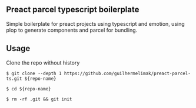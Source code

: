 ## Preact parcel typescript boilerplate

Simple boilerplate for preact projects using typescript and emotion, using plop to generate components and parcel for bundling.

## Usage

Clone the repo without history

`$ git clone --depth 1 https://github.com/guilhermelimak/preact-parcel-ts.git ${repo-name}`

`$ cd ${repo-name} `

`$ rm -rf .git && git init `
